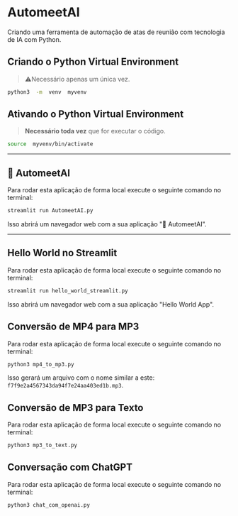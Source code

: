 # AutomeetAI
Criando uma ferramenta de automação de atas de reunião com tecnologia de IA com Python.

## Criando o **Python Virtual Environment**
> ⚠️Necessário apenas um única vez.
```sh
python3  -m  venv  myvenv
```

## Ativando o **Python Virtual Environment**
> **Necessário toda vez** que for executar o código.
```sh
source  myvenv/bin/activate
```
---

## 🤖 AutomeetAI
Para rodar esta aplicação de forma local execute o seguinte comando no terminal:
```sh
streamlit run AutomeetAI.py
```
Isso abrirá um navegador web com a sua aplicação "🤖 AutomeetAI".

---

## Hello World no Streamlit
Para rodar esta aplicação de forma local execute o seguinte comando no terminal:
```sh
streamlit run hello_world_streamlit.py
```
Isso abrirá um navegador web com a sua aplicação "Hello World App".


## Conversão de MP4 para MP3
Para rodar esta aplicação de forma local execute o seguinte comando no terminal:
```sh
python3 mp4_to_mp3.py
```
Isso gerará um arquivo com o nome similar a este: ```f7f9e2a4567343da94f7e24aa403ed1b.mp3```.


## Conversão de MP3 para Texto
Para rodar esta aplicação de forma local execute o seguinte comando no terminal:
```sh
python3 mp3_to_text.py
```

## Conversação com ChatGPT
Para rodar esta aplicação de forma local execute o seguinte comando no terminal:
```sh
python3 chat_com_openai.py
```